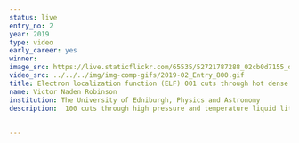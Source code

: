 ```yaml
---
status: live
entry_no: 2
year: 2019
type: video 
early_career: yes 
winner: 
image_src: https://live.staticflickr.com/65535/52721787288_02cb0d7155_d.jpg
video_src: ../../../img/img-comp-gifs/2019-02_Entry_800.gif
title: Electron localization function (ELF) 001 cuts through hot dense liquid lithium.
name: Victor Naden Robinson
institution: The University of Edniburgh, Physics and Astronomy
description:  100 cuts through high pressure and temperature liquid lithium showing the electron localization function (ELF) isosurface from 0.0 (blue) to 1.0 (red). Off site charge density appears to localize between atoms with no nuclei in their centre.
 
  
---
```

